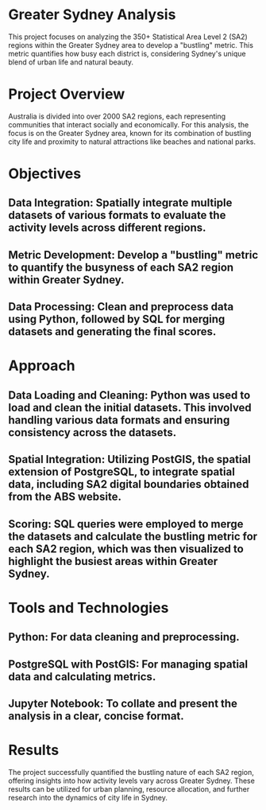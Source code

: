 # Greater Sydney Analysis
This project focuses on analyzing the 350+ Statistical Area Level 2 (SA2) regions within the Greater Sydney area to develop a "bustling" metric. This metric quantifies how busy each district is, considering Sydney's unique blend of urban life and natural beauty.

# Project Overview
Australia is divided into over 2000 SA2 regions, each representing communities that interact socially and economically. For this analysis, the focus is on the Greater Sydney area, known for its combination of bustling city life and proximity to natural attractions like beaches and national parks.

# Objectives
## Data Integration: Spatially integrate multiple datasets of various formats to evaluate the activity levels across different regions.
## Metric Development: Develop a "bustling" metric to quantify the busyness of each SA2 region within Greater Sydney.
## Data Processing: Clean and preprocess data using Python, followed by SQL for merging datasets and generating the final scores.

# Approach
## Data Loading and Cleaning: Python was used to load and clean the initial datasets. This involved handling various data formats and ensuring consistency across the datasets.
## Spatial Integration: Utilizing PostGIS, the spatial extension of PostgreSQL, to integrate spatial data, including SA2 digital boundaries obtained from the ABS website.
## Scoring: SQL queries were employed to merge the datasets and calculate the bustling metric for each SA2 region, which was then visualized to highlight the busiest areas within Greater Sydney.

# Tools and Technologies
## Python: For data cleaning and preprocessing.
## PostgreSQL with PostGIS: For managing spatial data and calculating metrics.
## Jupyter Notebook: To collate and present the analysis in a clear, concise format.

# Results
The project successfully quantified the bustling nature of each SA2 region, offering insights into how activity levels vary across Greater Sydney. These results can be utilized for urban planning, resource allocation, and further research into the dynamics of city life in Sydney.

